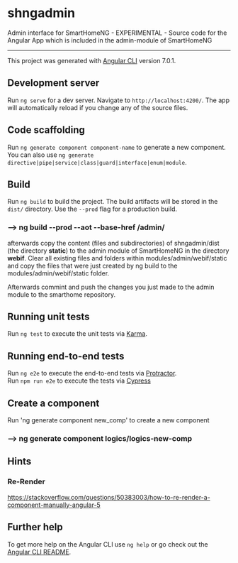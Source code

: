 # shngadmin
Admin interface for SmartHomeNG - EXPERIMENTAL - Source code for the Angular App which is included in the admin-module of SmartHomeNG


---


This project was generated with [Angular CLI](https://github.com/angular/angular-cli) version 7.0.1.

## Development server

Run `ng serve` for a dev server. Navigate to `http://localhost:4200/`. The app will automatically reload if you change any of the source files.

## Code scaffolding

Run `ng generate component component-name` to generate a new component. You can also use `ng generate directive|pipe|service|class|guard|interface|enum|module`.

## Build

Run `ng build` to build the project. The build artifacts will be stored in the `dist/` directory. Use the `--prod` flag for a production build.

### --> ng build --prod --aot --base-href /admin/

afterwards copy the content (files and subdirectories) of shngadmin/dist (the directory **static**) to the admin module of SmartHomeNG in the directory **webif**. Clear all existing files and 
folders within modules/admin/webif/static and copy the files that were just created by ng build to the modules/admin/webif/static folder.

Afterwards commint and push the changes you just made to the admin module to the smarthome repository.

## Running unit tests

Run `ng test` to execute the unit tests via [Karma](https://karma-runner.github.io).

## Running end-to-end tests

Run `ng e2e` to execute the end-to-end tests via [Protractor](http://www.protractortest.org/).\
Run `npm run e2e` to execute the tests via [Cypress](https://www.cypress.io/.)

## Create a component

Run 'ng generate component new_comp' to create a new component

### --> ng generate component logics/logics-new-comp


## Hints

### Re-Render

https://stackoverflow.com/questions/50383003/how-to-re-render-a-component-manually-angular-5

## Further help

To get more help on the Angular CLI use `ng help` or go check out the [Angular CLI README](https://github.com/angular/angular-cli/blob/master/README.md).

